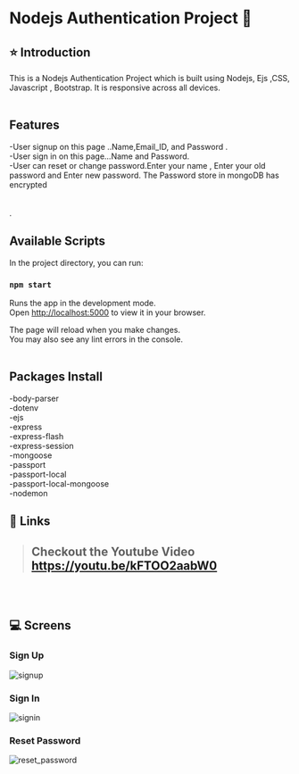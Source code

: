 # Nodejs Authentication Project 🚀

## ⭐ Introduction

This is a Nodejs Authentication  Project which is built using Nodejs, Ejs ,CSS, Javascript , Bootstrap. It is responsive across all devices.
<br/>
<br/>

## Features
-User signup  on this page ..Name,Email_ID, and Password . <br/>
-User sign in on this page...Name and Password.      <br/>
-User can reset or change password.Enter your name , Enter your old password and Enter new password. The Password store in mongoDB has encrypted  <br/>
<br/>
<br/>
.
## Available Scripts
In the project directory, you can run:

### `npm start`
Runs the app in the development mode.\
Open [http://localhost:5000](http://localhost:5000) to view it in your browser.

The page will reload when you make changes.\
You may also see any lint errors in the console.
<br/>
<br/>

## Packages Install
-body-parser <br/>
-dotenv<br/>
-ejs<br/>
-express<br/>
-express-flash<br/>
-express-session<br/>
-mongoose<br/>
-passport<br/>
-passport-local<br/>
-passport-local-mongoose<br/>
-nodemon<br/>

## 🔗 Links

> ## Checkout the Youtube Video  https://youtu.be/kFTOO2aabW0


<br/>
<br/>

## 💻 Screens



### Sign Up
![signup](https://user-images.githubusercontent.com/102378038/199645506-d54ac221-5f1c-48f8-b91b-575b034cd246.png)
### Sign In
![signin](https://user-images.githubusercontent.com/102378038/199645595-2c2a43df-0fbb-4146-be5f-b0d1b980998c.png)
### Reset Password 

![reset_password](https://user-images.githubusercontent.com/102378038/199645608-4a8bd685-08bc-41c0-b0f2-d0ca498d4add.png)



<br/>

